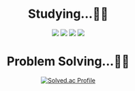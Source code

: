
# <div align="center"> Studying...👨‍🏫 </div>
<div align="center">
<img src="https://img.shields.io/badge/C++-00599C?style=for-the-badge&logo=Cplusplus&logoColor=white"> <img src="https://img.shields.io/badge/Java-FF160B?style=for-the-badge&logo=OpenJDK&logoColor=white"> <img src="https://img.shields.io/badge/Spring-6DB33F?style=for-the-badge&logo=Spring&logoColor=white"> <img src="https://img.shields.io/badge/MySQL-4479A1?style=for-the-badge&logo=MySQL&logoColor=white">

  
# <div align="center"> Problem Solving...👨‍🏫 </div>

[![Solved.ac Profile](http://mazassumnida.wtf/api/generate_badge?boj=sungwon326)](https://solved.ac/sungwon326)



